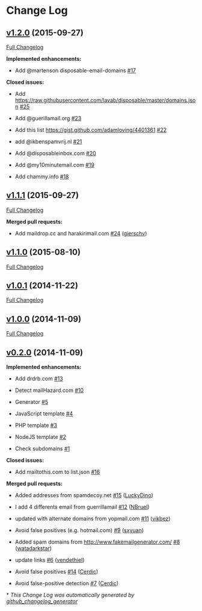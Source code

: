 # Change Log

## [v1.2.0](https://github.com/fgribreau/mailchecker/tree/v1.2.0) (2015-09-27)

[Full Changelog](https://github.com/fgribreau/mailchecker/compare/v1.1.1...v1.2.0)

**Implemented enhancements:**

- Add @martenson disposable-email-domains [\#17](https://github.com/FGRibreau/mailchecker/issues/17)

**Closed issues:**

- Add https://raw.githubusercontent.com/lavab/disposable/master/domains.json [\#25](https://github.com/FGRibreau/mailchecker/issues/25)

- Add @guerillamail.org [\#23](https://github.com/FGRibreau/mailchecker/issues/23)

- Add this list https://gist.github.com/adamloving/4401361 [\#22](https://github.com/FGRibreau/mailchecker/issues/22)

- add @ikbenspamvrij.nl [\#21](https://github.com/FGRibreau/mailchecker/issues/21)

- Add @disposableinbox.com [\#20](https://github.com/FGRibreau/mailchecker/issues/20)

- Add @my10minutemail.com [\#19](https://github.com/FGRibreau/mailchecker/issues/19)

- Add chammy.info [\#18](https://github.com/FGRibreau/mailchecker/issues/18)

## [v1.1.1](https://github.com/fgribreau/mailchecker/tree/v1.1.1) (2015-09-27)

[Full Changelog](https://github.com/fgribreau/mailchecker/compare/v1.1.0...v1.1.1)

**Merged pull requests:**

- Add maildrop.cc and harakirimail.com [\#24](https://github.com/FGRibreau/mailchecker/pull/24) ([gierschv](https://github.com/gierschv))

## [v1.1.0](https://github.com/fgribreau/mailchecker/tree/v1.1.0) (2015-08-10)

[Full Changelog](https://github.com/fgribreau/mailchecker/compare/v1.0.1...v1.1.0)

## [v1.0.1](https://github.com/fgribreau/mailchecker/tree/v1.0.1) (2014-11-22)

[Full Changelog](https://github.com/fgribreau/mailchecker/compare/v1.0.0...v1.0.1)

## [v1.0.0](https://github.com/fgribreau/mailchecker/tree/v1.0.0) (2014-11-09)

[Full Changelog](https://github.com/fgribreau/mailchecker/compare/v0.2.0...v1.0.0)

## [v0.2.0](https://github.com/fgribreau/mailchecker/tree/v0.2.0) (2014-11-09)

**Implemented enhancements:**

- Add drdrb.com [\#13](https://github.com/FGRibreau/mailchecker/issues/13)

- Detect mailHazard.com [\#10](https://github.com/FGRibreau/mailchecker/issues/10)

- Generator [\#5](https://github.com/FGRibreau/mailchecker/issues/5)

- JavaScript template [\#4](https://github.com/FGRibreau/mailchecker/issues/4)

- PHP template [\#3](https://github.com/FGRibreau/mailchecker/issues/3)

- NodeJS template [\#2](https://github.com/FGRibreau/mailchecker/issues/2)

- Check subdomains [\#1](https://github.com/FGRibreau/mailchecker/issues/1)

**Closed issues:**

- Add mailtothis.com to list.json [\#16](https://github.com/FGRibreau/mailchecker/issues/16)

**Merged pull requests:**

- Added addresses from spamdecoy.net [\#15](https://github.com/FGRibreau/mailchecker/pull/15) ([LuckyDino](https://github.com/LuckyDino))

- I add 4 differents email from guerrillamail [\#12](https://github.com/FGRibreau/mailchecker/pull/12) ([NBruel](https://github.com/NBruel))

- updated with alternate domains from yopmail.com [\#11](https://github.com/FGRibreau/mailchecker/pull/11) ([vikbez](https://github.com/vikbez))

- Avoid false positives \(e.g. hotmail.com\) [\#9](https://github.com/FGRibreau/mailchecker/pull/9) ([sxyuan](https://github.com/sxyuan))

- Added spam domains from http://www.fakemailgenerator.com/ [\#8](https://github.com/FGRibreau/mailchecker/pull/8) ([watadarkstar](https://github.com/watadarkstar))

- update links [\#6](https://github.com/FGRibreau/mailchecker/pull/6) ([vendethiel](https://github.com/vendethiel))

- Avoid false positives [\#14](https://github.com/FGRibreau/mailchecker/pull/14) ([Cerdic](https://github.com/Cerdic))

- Avoid false-positive detection [\#7](https://github.com/FGRibreau/mailchecker/pull/7) ([Cerdic](https://github.com/Cerdic))



\* *This Change Log was automatically generated by [github_changelog_generator](https://github.com/skywinder/Github-Changelog-Generator)*